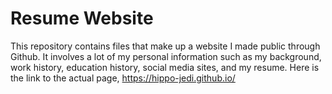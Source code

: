 # Resume Website
This repository contains files that make up a website I made public through Github. It involves a lot of my personal information such as my
background, work history, education history, social media sites, and my resume. Here is the link to the actual page, https://hippo-jedi.github.io/
